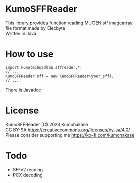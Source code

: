 # KumoSFFReader
This library provides function reading MUGEN sff imagearray   
file format made by Elecbyte  
Written in Java.   
   
# How to use
	import kumotechmadlab.sffreader.*;
	// ....
	KumoSFFReader sff = new KumoSFFReader(your_sff);
	// ....
There is Javadoc   

# License
KumoSFFReader (C) 2023 Kumohakase    
CC BY-SA https://creativecommons.org/licenses/by-sa/4.0/    
Please consider supporting me https://ko-fi.com/kumohakase  

# Todo
- SFFv2 reading
- PCX decoding
